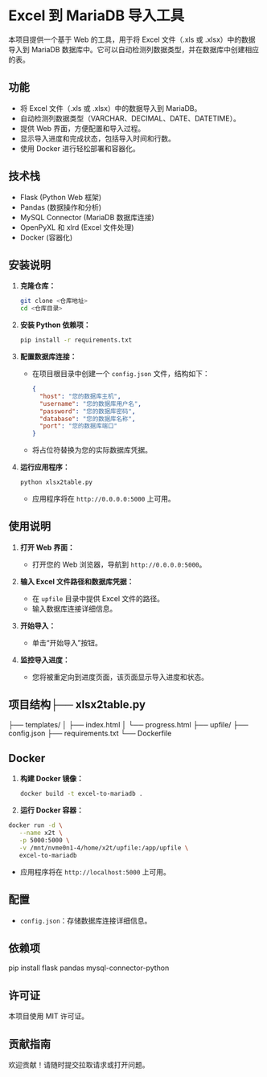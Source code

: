 # Excel 到 MariaDB 导入工具

本项目提供一个基于 Web 的工具，用于将 Excel 文件（.xls 或 .xlsx）中的数据导入到 MariaDB 数据库中。它可以自动检测列数据类型，并在数据库中创建相应的表。

## 功能

* 将 Excel 文件（.xls 或 .xlsx）中的数据导入到 MariaDB。
* 自动检测列数据类型（VARCHAR、DECIMAL、DATE、DATETIME）。
* 提供 Web 界面，方便配置和导入过程。
* 显示导入进度和完成状态，包括导入时间和行数。
* 使用 Docker 进行轻松部署和容器化。

## 技术栈

* Flask (Python Web 框架)
* Pandas (数据操作和分析)
* MySQL Connector (MariaDB 数据库连接)
* OpenPyXL 和 xlrd (Excel 文件处理)
* Docker (容器化)

## 安装说明

1.  **克隆仓库：**

    ```bash
    git clone <仓库地址>
    cd <仓库目录>
    ```

2.  **安装 Python 依赖项：**

    ```bash
    pip install -r requirements.txt
    ```

3.  **配置数据库连接：**

    * 在项目根目录中创建一个 `config.json` 文件，结构如下：

        ```json
        {
          "host": "您的数据库主机",
          "username": "您的数据库用户名",
          "password": "您的数据库密码",
          "database": "您的数据库名称",
          "port": "您的数据库端口"
        }
        ```

    * 将占位符替换为您的实际数据库凭据。

4.  **运行应用程序：**

    ```bash
    python xlsx2table.py
    ```

    * 应用程序将在 `http://0.0.0.0:5000` 上可用。

## 使用说明

1.  **打开 Web 界面：**

    * 打开您的 Web 浏览器，导航到 `http://0.0.0.0:5000`。

2.  **输入 Excel 文件路径和数据库凭据：**

    * 在 `upfile` 目录中提供 Excel 文件的路径。
    * 输入数据库连接详细信息。

3.  **开始导入：**

    * 单击“开始导入”按钮。

4.  **监控导入进度：**

    * 您将被重定向到进度页面，该页面显示导入进度和状态。

## 项目结构├── xlsx2table.py
├── templates/
│   ├── index.html
│   └── progress.html
├── upfile/
├── config.json
├── requirements.txt
└── Dockerfile
## Docker

1.  **构建 Docker 镜像：**

    ```bash
    docker build -t excel-to-mariadb .
    ```
2.  **运行 Docker 容器：**
 ```bash
docker run -d \
    --name x2t \
    -p 5000:5000 \
    -v /mnt/nvme0n1-4/home/x2t/upfile:/app/upfile \
    excel-to-mariadb
  ```
* 应用程序将在 `http://localhost:5000` 上可用。
## 配置

* `config.json`：存储数据库连接详细信息。

## 依赖项

pip install flask pandas mysql-connector-python
## 许可证

本项目使用 MIT 许可证。

## 贡献指南

欢迎贡献！请随时提交拉取请求或打开问题。

